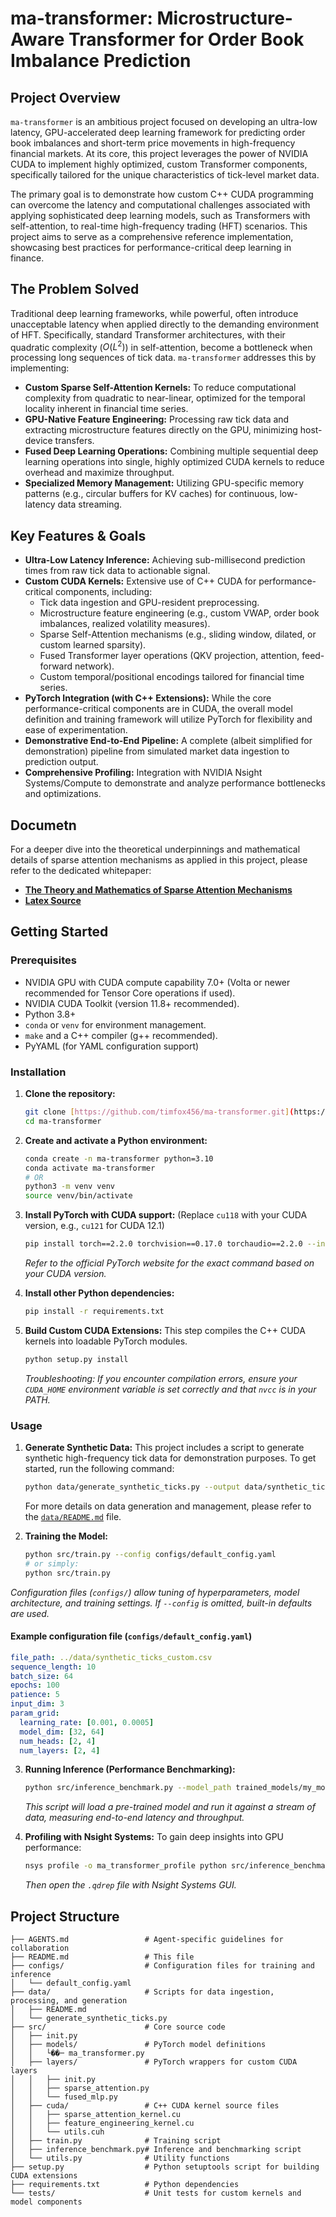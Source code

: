 # ma-transformer: Microstructure-Aware Transformer for Order Book Imbalance Prediction

## Project Overview

`ma-transformer` is an ambitious project focused on developing an ultra-low latency, GPU-accelerated deep learning framework for predicting order book imbalances and short-term price movements in high-frequency financial markets. At its core, this project leverages the power of NVIDIA CUDA to implement highly optimized, custom Transformer components, specifically tailored for the unique characteristics of tick-level market data.

The primary goal is to demonstrate how custom C++ CUDA programming can overcome the latency and computational challenges associated with applying sophisticated deep learning models, such as Transformers with self-attention, to real-time high-frequency trading (HFT) scenarios. This project aims to serve as a comprehensive reference implementation, showcasing best practices for performance-critical deep learning in finance.

## The Problem Solved

Traditional deep learning frameworks, while powerful, often introduce unacceptable latency when applied directly to the demanding environment of HFT. Specifically, standard Transformer architectures, with their quadratic complexity ($O(L^2)$) in self-attention, become a bottleneck when processing long sequences of tick data. `ma-transformer` addresses this by implementing:

* **Custom Sparse Self-Attention Kernels:** To reduce computational complexity from quadratic to near-linear, optimized for the temporal locality inherent in financial time series.
* **GPU-Native Feature Engineering:** Processing raw tick data and extracting microstructure features directly on the GPU, minimizing host-device transfers.
* **Fused Deep Learning Operations:** Combining multiple sequential deep learning operations into single, highly optimized CUDA kernels to reduce overhead and maximize throughput.
* **Specialized Memory Management:** Utilizing GPU-specific memory patterns (e.g., circular buffers for KV caches) for continuous, low-latency data streaming.

## Key Features & Goals

* **Ultra-Low Latency Inference:** Achieving sub-millisecond prediction times from raw tick data to actionable signal.
* **Custom CUDA Kernels:** Extensive use of C++ CUDA for performance-critical components, including:
    * Tick data ingestion and GPU-resident preprocessing.
    * Microstructure feature engineering (e.g., custom VWAP, order book imbalances, realized volatility measures).
    * Sparse Self-Attention mechanisms (e.g., sliding window, dilated, or custom learned sparsity).
    * Fused Transformer layer operations (QKV projection, attention, feed-forward network).
    * Custom temporal/positional encodings tailored for financial time series.
* **PyTorch Integration (with C++ Extensions):** While the core performance-critical components are in CUDA, the overall model definition and training framework will utilize PyTorch for flexibility and ease of experimentation.
* **Demonstrative End-to-End Pipeline:** A complete (albeit simplified for demonstration) pipeline from simulated market data ingestion to prediction output.
* **Comprehensive Profiling:** Integration with NVIDIA Nsight Systems/Compute to demonstrate and analyze performance bottlenecks and optimizations.


## Documetn

For a deeper dive into the theoretical underpinnings and mathematical details of sparse attention mechanisms as applied in this project, please refer to the dedicated whitepaper:

* **[The Theory and Mathematics of Sparse Attention Mechanisms](docs/sparse_attention_whitepaper.md)**
* **[Latex Source](docs/sparse_attention_whitepaper.tex)**


## Getting Started

### Prerequisites

* NVIDIA GPU with CUDA compute capability 7.0+ (Volta or newer recommended for Tensor Core operations if used).
* NVIDIA CUDA Toolkit (version 11.8+ recommended).
* Python 3.8+
* `conda` or `venv` for environment management.
* `make` and a C++ compiler (g++ recommended).
* PyYAML (for YAML configuration support)

### Installation

1.  **Clone the repository:**
    ```bash
    git clone [https://github.com/timfox456/ma-transformer.git](https://github.com/timfox456/ma-transformer.git)
    cd ma-transformer
    ```

2.  **Create and activate a Python environment:**
    ```bash
    conda create -n ma-transformer python=3.10
    conda activate ma-transformer
    # OR
    python3 -m venv venv
    source venv/bin/activate
    ```

3.  **Install PyTorch with CUDA support:**
    (Replace `cu118` with your CUDA version, e.g., `cu121` for CUDA 12.1)
    ```bash
    pip install torch==2.2.0 torchvision==0.17.0 torchaudio==2.2.0 --index-url [https://download.pytorch.org/whl/cu118](https://download.pytorch.org/whl/cu118)
    ```
    *Refer to the official PyTorch website for the exact command based on your CUDA version.*

4.  **Install other Python dependencies:**
    ```bash
    pip install -r requirements.txt
    ```

5.  **Build Custom CUDA Extensions:**
    This step compiles the C++ CUDA kernels into loadable PyTorch modules.
    ```bash
    python setup.py install
    ```
    *Troubleshooting: If you encounter compilation errors, ensure your `CUDA_HOME` environment variable is set correctly and that `nvcc` is in your PATH.*

### Usage

1.  **Generate Synthetic Data:**
    This project includes a script to generate synthetic high-frequency tick data for demonstration purposes. To get started, run the following command:
    ```bash
    python data/generate_synthetic_ticks.py --output data/synthetic_ticks.csv
    ```
    For more details on data generation and management, please refer to the [`data/README.md`](data/README.md) file.

2.  **Training the Model:**
    ```bash
    python src/train.py --config configs/default_config.yaml
    # or simply:
    python src/train.py
    ```
*Configuration files (`configs/`) allow tuning of hyperparameters, model architecture, and training settings. If `--config` is omitted, built-in defaults are used.*

#### Example configuration file (`configs/default_config.yaml`)
```yaml
file_path: ../data/synthetic_ticks_custom.csv
sequence_length: 10
batch_size: 64
epochs: 100
patience: 5
input_dim: 3
param_grid:
  learning_rate: [0.001, 0.0005]
  model_dim: [32, 64]
  num_heads: [2, 4]
  num_layers: [2, 4]
```

3.  **Running Inference (Performance Benchmarking):**
    ```bash
    python src/inference_benchmark.py --model_path trained_models/my_model.pth --num_ticks 100000
    ```
    *This script will load a pre-trained model and run it against a stream of data, measuring end-to-end latency and throughput.*

4.  **Profiling with Nsight Systems:**
    To gain deep insights into GPU performance:
    ```bash
    nsys profile -o ma_transformer_profile python src/inference_benchmark.py --model_path trained_models/my_model.pth --num_ticks 10000
    ```
    *Then open the `.qdrep` file with Nsight Systems GUI.*

## Project Structure

```
├── AGENTS.md                 # Agent-specific guidelines for collaboration
├── README.md                 # This file
├── configs/                  # Configuration files for training and inference
│   └── default_config.yaml
├── data/                     # Scripts for data ingestion, processing, and generation
│   ├── README.md
│   └── generate_synthetic_ticks.py
├── src/                      # Core source code
│   ├── init.py
│   ├── models/               # PyTorch model definitions
│   │   └��─ ma_transformer.py
│   ├── layers/               # PyTorch wrappers for custom CUDA layers
│   │   ├── init.py
│   │   ├── sparse_attention.py
│   │   └── fused_mlp.py
│   ├── cuda/                 # C++ CUDA kernel source files
│   │   ├── sparse_attention_kernel.cu
│   │   ├── feature_engineering_kernel.cu
│   │   └── utils.cuh
│   ├── train.py              # Training script
│   ├── inference_benchmark.py# Inference and benchmarking script
│   └── utils.py              # Utility functions
├── setup.py                  # Python setuptools script for building CUDA extensions
├── requirements.txt          # Python dependencies
└── tests/                    # Unit tests for custom kernels and model components
```

